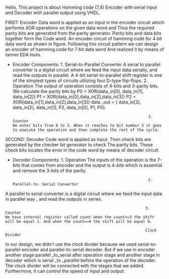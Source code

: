 Hello, This project is about Hamming code (7,4) Encoder with serial input and Decoder with parallel output using VHDL.

FIRST: Encoder
Data word is applied as an input in the encoder circuit which performs XOR operations on the given data word and 
Thus the required parity bits are generated from the parity generator. Parity bits and data bits together form the 
Code word. An encoder circuit of hamming code for 4 bit data word as shown in figure.
Following this circuit pattern we can design an encoder of hamming code for 7 bit data word
And realized it by means of tanner EDA tools.

- Encoder Components:
                                                                  1. Serial-to-Parallel Converter
A serial to parallel converter is a digital circuit where we feed the input data serially, and read the outputs in parallel. A 4-bit serial-to-parallel shift register is one of the simplest types of circuits utilizing four D-type flip-flops.
                                                                  2. Operation
The output of operation  consists of 4-bits and  3-parity bits. We calculate the parity bits by P0 = XOR{data_in[0], data_in[1], data_in[2]}
                     P1 = XOR{data_in[0],data_in[2],data_in[3]}
                     P2 = XOR{data_in[1],data_in[2],data_in[3]}
             data _out = { data_in[3], data_in[2], data_in[1], P2, data_in[0], P1, P0}.


                                                                  3. Counter                                                                                                     We enter bits from 0 to 3. When it reaches to bit number 3 it goes to execute the operation and then complete the rest of the cycle.

SECOND: Decoder
Code word is applied as input. Then check bits are generated by the checker bit generator to check
The parity bits. These check bits locates the error in the code word by means of decoder circuit.

- Decoder Components:
                                                                  1. Operation
The inputs of the operation is the 7-bits that comes from encoder and the output is 4-bits which is essential and remove the 3-bits of the parity.

                                                                  2. Parallel-to- Serial Converter
A parallel to serial converter is a digital circuit where we feed the input data in parallel way , and read the outputs in series. 

                                                                  3. Counter                                                                                                     We have internal register called count when the count<=3 the shift will be equal 1. And when the count==4 the shift will be equal 0.
                                                                  
                                                                  Clock Divider
In our design, we didn’t use the clock divider because we used serial-to-parallel encoder and parallel-to-serial decoder. But if we use in encoder another stage parallel _to_serial after operation stage and another stage in decoder which is serial _to _parallel before the operation of the decoder. The clock divider will be connected with the stages that we added. Furthermore, it can control the speed of input and output.



 





